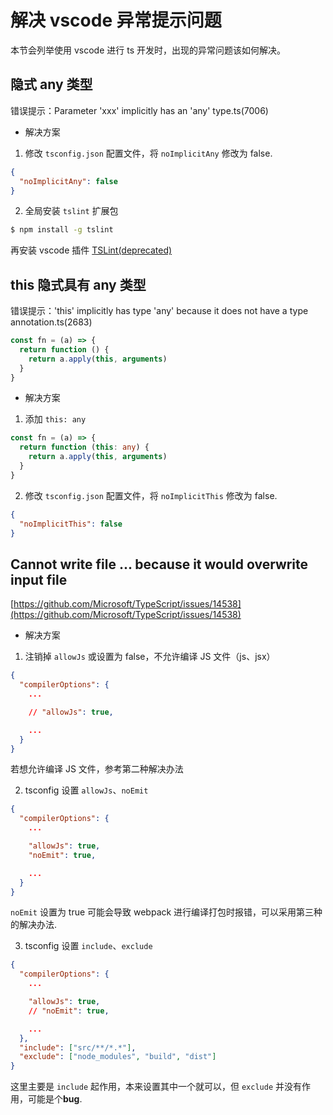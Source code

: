 # 解决 vscode 异常提示问题

本节会列举使用 vscode 进行 ts 开发时，出现的异常问题该如何解决。

## 隐式 any 类型

错误提示：Parameter 'xxx' implicitly has an 'any' type.ts(7006)

* 解决方案

1. 修改 `tsconfig.json` 配置文件，将 `noImplicitAny` 修改为 false.

```json
{
  "noImplicitAny": false
}
```

2. 全局安装 `tslint` 扩展包

```bash
$ npm install -g tslint
```

再安装 vscode 插件 [TSLint(deprecated)](https://marketplace.visualstudio.com/items?itemName=eg2.tslint)

## this 隐式具有 any 类型

错误提示：'this' implicitly has type 'any' because it does not have a type annotation.ts(2683)

```ts
const fn = (a) => {
  return function () {
    return a.apply(this, arguments)
  }
}
```

* 解决方案

1. 添加 `this: any`

```ts
const fn = (a) => {
  return function (this: any) {
    return a.apply(this, arguments)
  }
}
```

2. 修改 `tsconfig.json` 配置文件，将 `noImplicitThis` 修改为 false.

```json
{
  "noImplicitThis": false
}
```

## Cannot write file ... because it would overwrite input file

[https://github.com/Microsoft/TypeScript/issues/14538](https://github.com/Microsoft/TypeScript/issues/14538)

* 解决方案

1. 注销掉 `allowJs` 或设置为 false，不允许编译 JS 文件（js、jsx）

```json
{
  "compilerOptions": {
    ...

    // "allowJs": true,

    ...
  }
}
```

若想允许编译 JS 文件，参考第二种解决办法

2. tsconfig 设置 `allowJs`、`noEmit`

```json
{
  "compilerOptions": {
    ...

    "allowJs": true,
    "noEmit": true,

    ...
  }
}
```

`noEmit` 设置为 true 可能会导致 webpack 进行编译打包时报错，可以采用第三种的解决办法.

3. tsconfig 设置 `include`、`exclude`

```json
{
  "compilerOptions": {
    ...

    "allowJs": true,
    // "noEmit": true,

    ...
  },
  "include": ["src/**/*.*"],
  "exclude": ["node_modules", "build", "dist"]
}
```

这里主要是 `include` 起作用，本来设置其中一个就可以，但 `exclude` 并没有作用，可能是个**bug**.
  